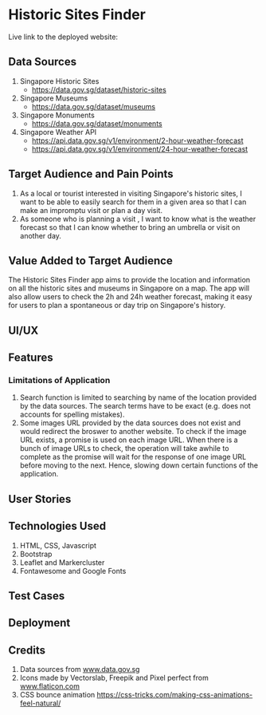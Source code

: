 # Historic Sites Finder
Live link to the deployed website: 

## Data Sources
1. Singapore Historic Sites 
    - https://data.gov.sg/dataset/historic-sites
2. Singapore Museums 
    - https://data.gov.sg/dataset/museums
3. Singapore Monuments 
    - https://data.gov.sg/dataset/monuments
4. Singapore Weather API 
    - https://api.data.gov.sg/v1/environment/2-hour-weather-forecast 
    - https://api.data.gov.sg/v1/environment/24-hour-weather-forecast

## Target Audience and Pain Points
1. As a local or tourist interested in visiting Singapore's historic sites, I want to be able to easily search for them in a given area so that I can make an impromptu visit or plan a day visit.
2. As someone who is planning a visit , I want to know what is the weather forecast so that I can know whether to bring an umbrella or visit on another day.
 
## Value Added to Target Audience
The Historic Sites Finder app aims to provide the location and information on all the historic sites and museums in Singapore on a map. The app will also allow users to check the 2h and 24h weather forecast, making it easy for users to plan a spontaneous or day trip on Singapore's history.

## UI/UX

## Features
### Limitations of Application
1. Search function is limited to searching by name of the location provided by the data sources. The search terms have to be exact (e.g. does not accounts for spelling mistakes).
2. Some images URL provided by the data sources does not exist and would redirect the broswer to another website. To check if the image URL exists, a promise is used on each image URL. When there is a bunch of image URLs to check, the operation will take awhile to complete as the promise will wait for the response of one image URL before moving to the next. Hence, slowing down certain functions of the application.

## User Stories

## Technologies Used
1. HTML, CSS, Javascript
2. Bootstrap
3. Leaflet and Markercluster
4. Fontawesome and Google Fonts

## Test Cases

## Deployment

## Credits
1. Data sources from www.data.gov.sg
2. Icons made by Vectorslab, Freepik and Pixel perfect from www.flaticon.com
3. CSS bounce animation https://css-tricks.com/making-css-animations-feel-natural/